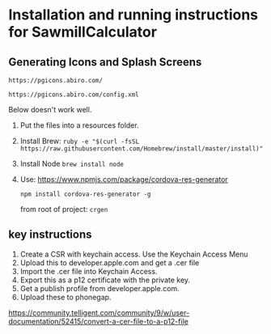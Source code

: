 # Installation and running instructions for SawmillCalculator

## Generating Icons and Splash Screens
`https://pgicons.abiro.com/`

`https://pgicons.abiro.com/config.xml`


Below doesn't work well.
1. Put the files into a resources folder. 
1. Install Brew: `ruby -e "$(curl -fsSL https://raw.githubusercontent.com/Homebrew/install/master/install)"`
1. Install Node `brew install node`
1. Use: https://www.npmjs.com/package/cordova-res-generator

    `npm install cordova-res-generator -g`

    from root of project: `crgen`


## key instructions
1. Create a CSR with keychain access. Use the Keychain Access Menu
1. Upload this to developer.apple.com and get a .cer file
1. Import the .cer file into Keychain Access.
1. Export this as a p12 certificate with the private key.
1. Get a publish profile from developer.apple.com.
1. Upload these to phonegap. 

https://community.telligent.com/community/9/w/user-documentation/52415/convert-a-cer-file-to-a-p12-file
